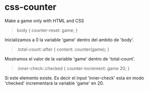 # css-counter
Make a game only with HTML and CSS

> body { counter-reset: game; }

Inicializamos a 0 la variable 'game' dentro del ambito de 'body'.

> .total-count::after { content: counter(game); }

Mostramos el valor de la variable 'game' dentro de 'total-count'.

> .inner-check::checked { counter-increment: game 20; }

Si este elemento existe. Es decir el input 'inner-check' esta en modo 'checked' incrementará la variable 'game' en 20.
